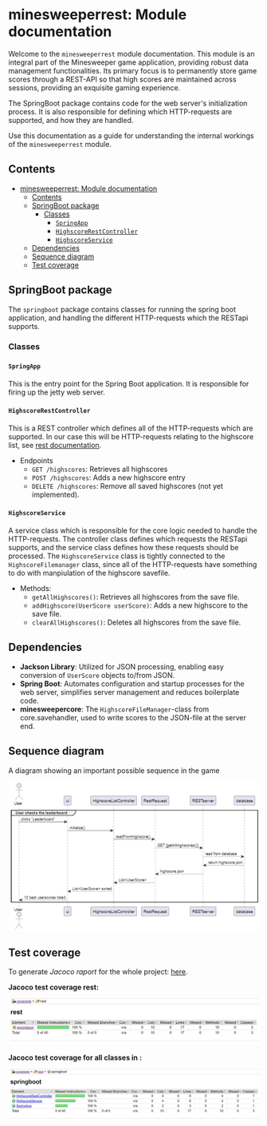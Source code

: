 # minesweeperrest: Module documentation

Welcome to the `minesweeperrest` module documentation. This module is an integral part of the Minesweeper game application, providing robust data management functionalities. Its primary focus is to permanently store game scores through a REST-API so that high scores are maintained across sessions, providing an exquisite gaming experience.

The SpringBoot package contains code for the web server's initialization process. It is also responsible for defining which HTTP-requests are supported, and how they are handled.

Use this documentation as a guide for understanding the internal workings of the `minesweeperrest` module.

## Contents

- [minesweeperrest: Module documentation](#minesweeperrest-module-documentation)
  - [Contents](#contents)
  - [SpringBoot package](#springboot-package)
    - [Classes](#classes)
      - [`SpringApp`](#springapp)
      - [`HighscoreRestController`](#highscorerestcontroller)
      - [`HighscoreService`](#highscoreservice)
  - [Dependencies](#dependencies)
  - [Sequence diagram](#sequence-diagram)
  - [Test coverage](#test-coverage)

## SpringBoot package

The `springboot` package contains classes for running the spring boot application, and handling the different HTTP-requests which the RESTapi supports.

### Classes

#### `SpringApp`

This is the entry point for the Spring Boot application. It is responsible for firing up the jetty web server.

#### `HighscoreRestController`

This is a REST controller which defines all of the HTTP-requests which are supported. In our case this will be HTTP-requests relating to the highscore list, see [rest documentation](./src/main/java/springboot/REST_DOCUMENTATION.md).

- Endpoints
  - `GET /highscores`: Retrieves all highscores
  - `POST /highscores`: Adds a new highscore entry
  - `DELETE /highscores`: Remove all saved highscores (not yet implemented).

#### `HighscoreService`

A service class which is responsible for the core logic needed to handle the HTTP-requests. The controller class defines which requests the RESTapi supports, and the service class defines how these requests should be processed. The `HighscoreService` class is tightly connected to the `HighscoreFilemanager` class, since all of the HTTP-requests have something to do with manpiulation of the highscore savefile.

- Methods:
  - `getAllHighscores()`: Retrieves all highscores from the save file.
  - `addHighscore(UserScore userScore)`: Adds a new highscore to the save file.
  - `clearAllHighscores()`: Deletes all highscores from the save file.

## Dependencies

- **Jackson Library**: Utilized for JSON processing, enabling easy conversion of `UserScore` objects to/from JSON.
- **Spring Boot**: Automates configuration and startup processes for the web server, simplifies server management and reduces boilerplate code.
- **minesweepercore**: The `HighscoreFileManager`-class from core.savehandler, used to write scores to the JSON-file at the server end.

## Sequence diagram

A diagram showing an important possible sequence in the game

![sequenceDiagram](../../pictures/diagrams/sequenceDiagram.png)

## Test coverage

To generate _Jacoco raport_ for the whole project: [here](../coverage/README.md#generate-coverage-raport-🧪).

**Jacoco test coverage rest:**

![ui report](../../pictures/jacoco_reports/rest-report.jpg)

**Jacoco test coverage for all classes in :**

![rest report classes](../../pictures/jacoco_reports/rest-report-classes.jpg)
